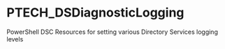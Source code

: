 # PTECH_DSDiagnosticLogging
PowerShell DSC Resources for setting various Directory Services logging levels
